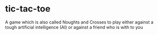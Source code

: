# tic-tac-toe
A game which is also called Noughts and Crosses to play either against a tough artificial intelligence (AI) or against a friend who is with to you
